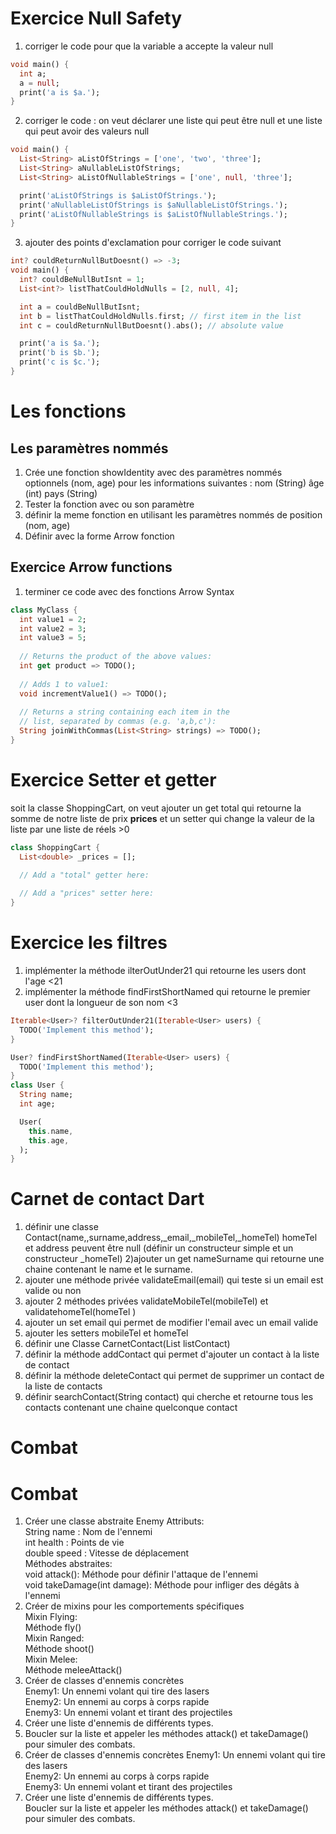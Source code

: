 # Exercice Null Safety
1) corriger le code pour que la variable a accepte la valeur null
```dart
void main() {
  int a;
  a = null;
  print('a is $a.');
}
```
2) corriger le code : on veut  déclarer une liste qui peut être null et une liste qui peut avoir des valeurs null
```dart
void main() {
  List<String> aListOfStrings = ['one', 'two', 'three'];
  List<String> aNullableListOfStrings;
  List<String> aListOfNullableStrings = ['one', null, 'three'];

  print('aListOfStrings is $aListOfStrings.');
  print('aNullableListOfStrings is $aNullableListOfStrings.');
  print('aListOfNullableStrings is $aListOfNullableStrings.');
}
```
3) ajouter des points d'exclamation pour corriger le code suivant
```dart
int? couldReturnNullButDoesnt() => -3;
void main() {
  int? couldBeNullButIsnt = 1;
  List<int?> listThatCouldHoldNulls = [2, null, 4];

  int a = couldBeNullButIsnt;
  int b = listThatCouldHoldNulls.first; // first item in the list
  int c = couldReturnNullButDoesnt().abs(); // absolute value

  print('a is $a.');
  print('b is $b.');
  print('c is $c.');
}
```
# Les fonctions
## Les paramètres nommés
1) Crée une fonction showIdentity avec des paramètres nommés optionnels (nom, age) pour les informations suivantes :
    nom (String)
    âge (int)
    pays (String)
2) Tester la fonction avec ou son paramètre
3) définir la meme fonction en utilisant les paramètres nommés de position (nom, age)
4) Définir avec la forme Arrow fonction
## Exercice Arrow functions
1) terminer ce code avec des fonctions Arrow Syntax
```dart
class MyClass {
  int value1 = 2;
  int value2 = 3;
  int value3 = 5;
  
  // Returns the product of the above values:
  int get product => TODO();
  
  // Adds 1 to value1:
  void incrementValue1() => TODO();
  
  // Returns a string containing each item in the
  // list, separated by commas (e.g. 'a,b,c'): 
  String joinWithCommas(List<String> strings) => TODO();
}
```

# Exercice Setter et getter
soit la classe ShoppingCart, on veut ajouter un get total qui retourne la somme de notre liste de prix __prices__ et un setter qui change la valeur de la liste par une liste de réels >0 
```dart
class ShoppingCart {
  List<double> _prices = [];
  
  // Add a "total" getter here:

  // Add a "prices" setter here:
}
```
# Exercice les filtres 
1) implémenter la méthode ilterOutUnder21 qui retourne les users dont l'age <21
2) implémenter la méthode findFirstShortNamed qui retourne le premier  user dont la longueur de son nom <3 
```dart
Iterable<User>? filterOutUnder21(Iterable<User> users) {
  TODO('Implement this method');
}

User? findFirstShortNamed(Iterable<User> users) {
  TODO('Implement this method');
}
class User {
  String name;
  int age;

  User(
    this.name,
    this.age,
  );
}
```
# Carnet de contact Dart 
1) définir une classe Contact(name,,surname,address,_email,_mobileTel,_homeTel)
homeTel et address peuvent être null (définir un constructeur simple et un constructeur  _homeTel)
2)ajouter un get nameSurname qui retourne une chaine contenant le name et le surname.
3) ajouter une méthode privée validateEmail(email) qui teste si un email est valide ou non
4) ajouter 2 méthodes privées validateMobileTel(mobileTel) et validatehomeTel(homeTel )
5) ajouter un set email qui permet de modifier l'email avec un email valide
6) ajouter les setters mobileTel et homeTel
7) définir une Classe CarnetContact(List<Contact> listContact)
8) définir la méthode addContact qui permet d'ajouter un contact à la liste de contact
9) définir la méthode deleteContact qui permet de supprimer un contact de la liste de contacts
10) définir searchContact(String contact) qui cherche et retourne tous les contacts contenant une chaine quelconque contact

# Combat 
# Combat 
1. Créer une classe abstraite Enemy
   Attributs: </br>
  String name : Nom de l'ennemi  </br>
  int health : Points de vie  </br>
  double speed : Vitesse de déplacement  </br>
  Méthodes abstraites:  </br>
  void attack(): Méthode pour définir l'attaque de l'ennemi </br> 
  void takeDamage(int damage): Méthode pour infliger des dégâts à l'ennemi </br>
2. Créer de mixins pour les comportements spécifiques </br>
  Mixin Flying: </br>
  Méthode fly() </br>
  Mixin Ranged: </br>
  Méthode shoot() </br>
  Mixin Melee: </br>
  Méthode meleeAttack() </br>
3. Créer de classes d'ennemis concrètes </br>
  Enemy1: Un ennemi volant qui tire des lasers </br>
  Enemy2: Un ennemi au corps à corps rapide </br>
  Enemy3: Un ennemi volant et tirant des projectiles </br>
4. Créer une liste d'ennemis de différents types.
5. Boucler sur la liste et appeler les méthodes attack() et takeDamage() pour simuler des combats. </br>
6. Créer de classes d'ennemis concrètes
Enemy1: Un ennemi volant qui tire des lasers </br>
Enemy2: Un ennemi au corps à corps rapide </br>
Enemy3: Un ennemi volant et tirant des projectiles </br>
4. Créer une liste d'ennemis de différents types. </br>
Boucler sur la liste et appeler les méthodes attack() et takeDamage() pour simuler des combats.
